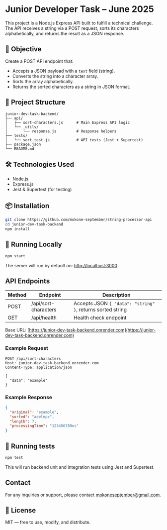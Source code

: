 # Junior Developer Task – June 2025

This project is a Node.js Express API built to fulfill a technical challenge. The API receives a string via a POST request, sorts its characters alphabetically, and returns the result as a JSON response.

## 🧠 Objective

Create a POST API endpoint that:

- Accepts a JSON payload with a `text` field (string).
- Converts the string into a character array.
- Sorts the array alphabetically.
- Returns the sorted characters as a string in JSON format.

## 📂 Project Structure

```
junior-dev-task-backend/
├── api/
│   ├── sort-characters.js      # Main Express API logic
│   └── _utils/
│       └── response.js         # Response helpers
├── tests/
│   └── sort.test.js            # API tests (Jest + Supertest)
├── package.json
└── README.md
```

## 🛠️ Technologies Used

- Node.js
- Express.js
- Jest & Supertest (for testing)

## 📦 Installation

```bash
git clone https://github.com/mokone-september/string-processor-api
cd junior-dev-task-backend
npm install
```

## 🚀 Running Locally

```bash
npm start
```

The server will run by default on:
<http://localhost:3000>

## API Endpoints

| Method | Endpoint                | Description                                                        |
| ------ | ----------------------- | ------------------------------------------------------------------ |
| POST   | /api/sort-characters    | Accepts JSON `{ "data": "string" }`, returns sorted string         |
| GET    | /api/health             | Health check endpoint                                              |

Base URL: [https://junior-dev-task-backend.onrender.com](https://junior-dev-task-backend.onrender.com)

### Example Request

```http
POST /api/sort-characters
Host: junior-dev-task-backend.onrender.com
Content-Type: application/json

{
  "data": "example"
}
```

### Example Response

```json
{
  "original": "example",
  "sorted": "aeelmpx",
  "length": 7,
  "processingTime": "123456789ns"
}
```

## 🧪 Running tests

```bash
npm test
```

This will run backend unit and integration tests using Jest and Supertest.

## Contact

For any inquiries or support, please contact <mokoneseptember@gmail.com>.

## 📄 License

MIT — free to use, modify, and distribute.
